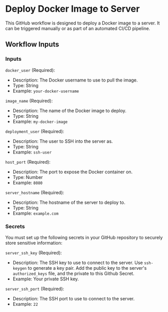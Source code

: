 # Deploy Docker Image to Server

This GitHub workflow is designed to deploy a Docker image to a server. It can be triggered manually or as part of an automated CI/CD pipeline.

## Workflow Inputs

### Inputs

`docker_user` (Required):

- Description: The Docker username to use to pull the image.
- Type: String
- Example: `your-docker-username`

`image_name` (Required):

- Description: The name of the Docker image to deploy.
- Type: String
- Example: `my-docker-image`

`deployment_user` (Required):

- Description: The user to SSH into the server as.
- Type: String
- Example: `ssh-user`

`host_port` (Required):

- Description: The port to expose the Docker container on.
- Type: Number
- Example: `8080`

`server_hostname` (Required):

- Description: The hostname of the server to deploy to.
- Type: String
- Example: `example.com`

### Secrets

You must set up the following secrets in your GitHub repository to securely store sensitive information:

`server_ssh_key` (Required):

- Description: The SSH key to use to connect to the server. Use `ssh-keygen` to generate a key pair. Add the public key to the server's `authorized_keys` file, and the private to this Github Secret.
- Example: Your private SSH key.

`server_ssh_port` (Required):

- Description: The SSH port to use to connect to the server.
- Example: `22`
